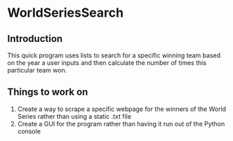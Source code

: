 # WorldSeriesSearch

## Introduction
This quick program uses lists to search for a specific winning team based on the year a user inputs and then calculate the number of times this particular team won. 

## Things to work on
1. Create a way to scrape a specific webpage for the winners of the World Series rather than using a static .txt file
2. Create a GUI for the program rather than having it run out of the Python console
